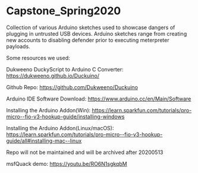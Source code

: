 # Capstone_Spring2020
Collection of various Arduino sketches used to showcase dangers of plugging in untrusted USB devices.  Arduino sketches range from creating new accounts to disabling defender prior to executing meterpreter payloads.

Some resources we used:

Dukweeno DuckyScript to Arduino C Converter: https://dukweeno.github.io/Duckuino/

Github Repo: https://github.com/Dukweeno/Duckuino

Arduino IDE Software Download: https://www.arduino.cc/en/Main/Software

Installing the Arduino Addon(Win): https://learn.sparkfun.com/tutorials/pro-micro--fio-v3-hookup-guide/installing-windows

Installing the Arduino Addon(Linux/macOS): https://learn.sparkfun.com/tutorials/pro-micro--fio-v3-hookup-guide/all#installing-mac--linux


Repo will not be maintained and will be archived after 20200513

msfQuack demo: 
https://youtu.be/RO6N1sgkqbM

